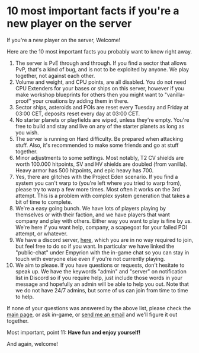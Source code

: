 # 10 most important facts if you're a new player on the server

If you're a new player on the server, Welcome!

Here are the 10 most important facts you probably want to know right away.

1. The server is PvE through and through. If you find a sector that allows PvP, that's a kind of bug, and is not to be exploited by anyone. We play together, not against each other.
2. Volume and weight, and CPU points, are all disabled. You do not need CPU Extenders for your bases or ships on this server, however if you make workshop blueprints for others then you might want to "vanilla-proof" your creations by adding them in there.
3. Sector ships, asteroids and POIs are reset every Tuesday and Friday at 03:00 CET, deposits reset every day at 03:00 CET.
4. No starter planets or playfields are wiped, unless they're empty. You're free to build and stay and live on any of the starter planets as long as you wish.
5. The server is running on Hard difficulty. Be prepared when attacking stuff. Also, it's recommended to make some friends and go at stuff together.
6. Minor adjustments to some settings. Most notably, T2 CV shields are worth 100.000 hitpoints, SV and HV shields are doubled (from vanilla). Heavy armor has 500 hitpoints, and epic heavy has 700.
7. Yes, there are glitches with the Project Eden scenario. If you find a system you can't warp to (you're left where you tried to warp from), please try to warp a few more times. Most often it works on the 3rd attempt. This is a problem with complex system generation that takes a bit of time to complete.
8. We're a easy going bunch. We have lots of players playing by themselves or with their faction, and we have players that want company and play with others. Either way you want to play is fine by us. We're here if you want help, company, a scapegoat for your failed POI attempt, or whatever.
9. We have a discord server, [here](discord.md), which you are in no way required to join, but feel free to do so if you want. In particular we have linked the "public-chat" under Empyrion with the in-game chat so you can stay in touch with everyone else even if you're not currently playing.
10. We aim to please. If you have questions or requests, don't hesitate to speak up. We have the keywords "admin" and "server" on notification list in Discord so if you require help, just include those words in your message and hopefully an admin will be able to help you out. Note that we do not have 24/7 admins, but some of us can join from time to time to help.

If none of your questions was answered by the above list, please check the [main page](index.md), or ask in-game, or [send me an email](mailto:lasse@vkarlsen.no) and we'll figure it out together.

Most important, point 11: **Have fun and enjoy yourself!**

And again, welcome!